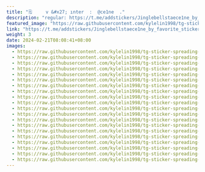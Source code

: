 ```yaml
---
title: "🗒⁪⁬⁮⁮   ⁪⁬⁮⁮  v &#x27; ınter  :  @ce1ne  ."
description: "regular: https://t.me/addstickers/Jinglebellstaece1ne_by_favorite_stickers_bot"
featured_image: "https://raw.githubusercontent.com/kylelin1998/tg-sticker-spreading-worldwide-images/main/img/a9ef15ea-0f26-4fcd-a85d-2e5ca0653ac6.jpg"
link: "https://t.me/addstickers/Jinglebellstaece1ne_by_favorite_stickers_bot"
weight: 3
date: 2024-02-21T08:08:41+08:00
images:
  - https://raw.githubusercontent.com/kylelin1998/tg-sticker-spreading-worldwide-images/main/img/a9ef15ea-0f26-4fcd-a85d-2e5ca0653ac6.jpg
  - https://raw.githubusercontent.com/kylelin1998/tg-sticker-spreading-worldwide-images/main/img/3594e62f-66a5-41c6-a42d-edc00b1a0ac3.jpg
  - https://raw.githubusercontent.com/kylelin1998/tg-sticker-spreading-worldwide-images/main/img/c4b10831-5e4a-4130-8618-f0fc8599a87e.jpg
  - https://raw.githubusercontent.com/kylelin1998/tg-sticker-spreading-worldwide-images/main/img/17a07679-6bce-40d9-9478-bd306af2b2f9.jpg
  - https://raw.githubusercontent.com/kylelin1998/tg-sticker-spreading-worldwide-images/main/img/478e9cf3-b270-48ed-aee0-f36569db0fe1.jpg
  - https://raw.githubusercontent.com/kylelin1998/tg-sticker-spreading-worldwide-images/main/img/b34bb003-e90e-48db-acb5-9f55825f6ddf.jpg
  - https://raw.githubusercontent.com/kylelin1998/tg-sticker-spreading-worldwide-images/main/img/34c4b699-e183-45ba-9a70-c8c820d2b770.jpg
  - https://raw.githubusercontent.com/kylelin1998/tg-sticker-spreading-worldwide-images/main/img/f26f2d0b-647f-4788-ad63-47368db87252.jpg
  - https://raw.githubusercontent.com/kylelin1998/tg-sticker-spreading-worldwide-images/main/img/26883b4a-38cb-407e-986f-3286ade12604.jpg
  - https://raw.githubusercontent.com/kylelin1998/tg-sticker-spreading-worldwide-images/main/img/640eab3c-fd27-40eb-a9fd-a83fe33b2171.jpg
  - https://raw.githubusercontent.com/kylelin1998/tg-sticker-spreading-worldwide-images/main/img/df8602fd-8ce4-444d-824d-1b033a378413.jpg
  - https://raw.githubusercontent.com/kylelin1998/tg-sticker-spreading-worldwide-images/main/img/0495fee6-f23d-49eb-9d95-c8dcda418acd.jpg
  - https://raw.githubusercontent.com/kylelin1998/tg-sticker-spreading-worldwide-images/main/img/15a150aa-4f80-4573-b395-5b10250f1eea.jpg
  - https://raw.githubusercontent.com/kylelin1998/tg-sticker-spreading-worldwide-images/main/img/1fa6a08e-eaf6-45ad-9502-396850aae192.jpg
  - https://raw.githubusercontent.com/kylelin1998/tg-sticker-spreading-worldwide-images/main/img/2b12cafb-6653-43f6-8e24-ec8346b3b33c.jpg
  - https://raw.githubusercontent.com/kylelin1998/tg-sticker-spreading-worldwide-images/main/img/85ec04df-3405-4fa6-9eab-920d35d40ffd.jpg
  - https://raw.githubusercontent.com/kylelin1998/tg-sticker-spreading-worldwide-images/main/img/740a4875-fced-4d48-8375-5be02a2e1034.jpg
  - https://raw.githubusercontent.com/kylelin1998/tg-sticker-spreading-worldwide-images/main/img/f5297380-9680-459f-85e1-15d1e2cc0e26.jpg
  - https://raw.githubusercontent.com/kylelin1998/tg-sticker-spreading-worldwide-images/main/img/813f1a87-0d3f-4bad-8e47-c5fe2c53c9e1.jpg
  - https://raw.githubusercontent.com/kylelin1998/tg-sticker-spreading-worldwide-images/main/img/7e63bdac-f8c8-47d9-9511-9faf5b73d2b2.jpg
---
```

